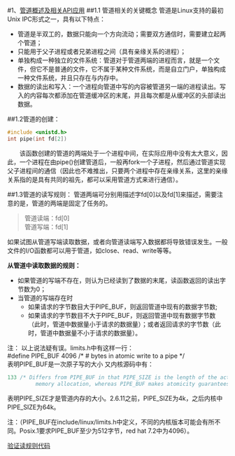 #1、[管道概述及相关API应用](https://www.ibm.com/developerworks/cn/linux/l-ipc/part1/)
##1.1 管道相关的关键概念
管道是Linux支持的最初Unix IPC形式之一，具有以下特点：

* 管道是半双工的，数据只能向一个方向流动；需要双方通信时，需要建立起两个管道；
* 只能用于父子进程或者兄弟进程之间（具有亲缘关系的进程）；
* 单独构成一种独立的文件系统：管道对于管道两端的进程而言，就是一个文件，但它不是普通的文件，它不属于某种文件系统，而是自立门户，单独构成一种文件系统，并且只存在与内存中。
* 数据的读出和写入：一个进程向管道中写的内容被管道另一端的进程读出。写入的内容每次都添加在管道缓冲区的末尾，并且每次都是从缓冲区的头部读出数据。

##1.2管道的创建：
````c
#include <unistd.h>
int pipe(int fd[2])
````
&emsp;&emsp;该函数创建的管道的两端处于一个进程中间，在实际应用中没有太大意义，因此，一个进程在由pipe()创建管道后，一般再fork一个子进程，然后通过管道实现父子进程间的通信（因此也不难推出，只要两个进程中存在亲缘关系，这里的亲缘关系指的是具有共同的祖先，都可以采用管道方式来进行通信）。

##1.3管道的读写规则：
管道两端可分别用描述字fd[0]以及fd[1]来描述，需要注意的是，管道的两端是固定了任务的。  
> 管道读端：fd[0]  
> 管道写端：fd[1]

如果试图从管道写端读取数据，或者向管道读端写入数据都将导致错误发生。一般文件的I/O函数都可以用于管道，如close、read、write等等。

**从管道中读取数据的规则：**
* 如果管道的写端不存在，则认为已经读到了数据的末尾，读函数返回的读出字节数为0；
* 当管道的写端存在时
    * 如果请求的字节数目大于PIPE_BUF，则返回管道中现有的数据字节数;
    * 如果请求的字节数目不大于PIPE_BUF，则返回管道中现有数据字节数（此时，管道中数据量小于请求的数据量）；或者返回请求的字节数（此时，管道中数据量不小于请求的数据量）。  

注： 以上说法疑有误。limits.h中有这样一行：  
    #define PIPE_BUF        4096	/* # bytes in atomic write to a pipe */  
表明PIPE_BUF是一次原子写的大小
又内核源码中有：
````c
133 /* Differs from PIPE_BUF in that PIPE_SIZE is the length of the actual
         memory allocation, whereas PIPE_BUF makes atomicity guarantees.  */
````
表明PIPE_SIZE才是管道内存的大小。2.6.11之前，PIPE_SIZE为4k，之后内核中PIPE_SIZE为64k。

注：（PIPE_BUF在include/linux/limits.h中定义，不同的内核版本可能会有所不同。Posix.1要求PIPE_BUF至少为512字节，red hat 7.2中为4096）。

[验证读规则代码](readtest/readtest.c)




